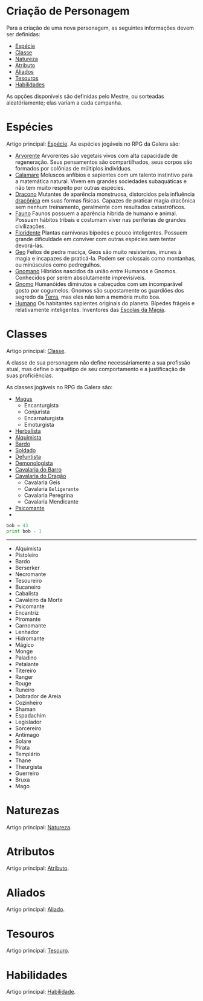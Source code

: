 <!-- TITLE: Criação De Personagem -->
<!-- SUBTITLE: Regras e detalhes para a criação de personagens. -->

# Criação de Personagem
Para a criação de uma nova personagem, as seguintes informações devem ser definidas:
* [Espécie](#espécies)
* [Classe](#classes)
* [Natureza](#naturezas)
* [Atributo](#atributos)
* [Aliados](#aliados)
* [Tesouros](#tesouros)
* [Habilidades](#habilidades)

As opções disponívels são definidas pelo Mestre, ou sorteadas aleatóriamente; elas variam a cada campanha.

# Espécies
Artigo principal: [Espécie](especie).
As espécies jogáveis no RPG da Galera são:

* [Arvorente](especie/arvorente)
Arvorentes são vegetais vivos com alta capacidade de regeneração. Seus pensamentos são compartilhados, seus corpos são formados por colônias de múltiplos indivíduos.
* [Calamare](especie/calamare)
Moluscos anfíbios e sapientes com um talento instintivo para a matemática natural. Vivem em grandes sociedades subaquáticas e não tem muito respeito por outras espécies.
* [Dracono](especie/dracono)
Mutantes de aparência monstruosa, distorcidos pela influência [dracônica](dragao) em suas formas físicas. Capazes de praticar magia dracônica sem nenhum treinamento, geralmente com resultados catastróficos.
* [Fauno](especie/fauno)
Faunos possuem a aparência híbrida de humano e animal. Possuem hábitos tribais e costumam viver nas periferias de grandes civilizações.
* [Floridente](especie/floridente)
Plantas carnívoras bípedes e pouco inteligentes. Possuem grande dificuldade em conviver com outras espécies sem tentar devorá-las.
* [Geo](especie/geo)
Feitos de pedra maciça, Geos são muito resistentes, imunes à magia e incapazes de praticá-la. Podem ser colossais como montanhas, ou minúsculos como pedregulhos.
* [Gnomano](especie/gnomano)
Híbridos nascidos da união entre Humanos e Gnomos. Conhecidos por serem absolutamente imprevisíveis.
* [Gnomo](especie/gnomo)
Humanóides diminutos e cabeçudos com um incomparável gosto por cogumelos. Gnomos são supostamente os guardiões dos segredo da [Terra](terra), mas eles não tem a memória muito boa.
* [Humano](especie/humano)
Os habitantes sapientes originais do planeta. Bípedes frágeis e relativamente inteligentes. Inventores das [Escolas da Magia](magia).

# Classes
Artigo principal: [Classe](classe).

A classe de sua personagem não define necessáriamente a sua profissão atual, mas define o arquétipo de seu comportamento e a justificação de suas proficiências.

As classes jogáveis no RPG da Galera são:

* [Magus]()
	* Encanturgista
	* Conjurista
	* Encarnaturgista
	* Emoturgista
* [Herbalista]()
* [Alquimista]()
* [Bardo]()
* [Soldado]()
* [Defuntista]()
* [Demonologista]()
* [Cavalaria do Barro]()
* [Cavalaria do Dragão]()
	* Cavalaria Geis
	* Cavalaria `Beligerante`
	* Cavalaria Peregrina
	* Cavalaria Mendicante
* [Psicomante]()
* 
```python
bob = 43
print bob - 1
```


-----

* Alquimista
* Pistoleiro
* Bardo
* Berserker
* Necromante
* Tesoureiro
* Bucaneiro
* Cabalista
* Cavaleiro da Morte
* Psicomante
* Encantriz
* Piromante
* Carnomante
* Lenhador
* Hidromante
* Mágico
* Monge
* Paladino
* Petalante
* Titereiro
* Ranger
* Rouge
* Runeiro
* Dobrador de Areia
* Cozinheiro
* Shaman
* Espadachim
* Legislador
* Sorcereiro
* Antimago
* Solare
* Pirata
* Templário
* Thane
* Theurgista
* Guerreiro
* Bruxa
* Mago

# Naturezas
Artigo principal: [Natureza](natureza).

# Atributos
Artigo principal: [Atributo](atributo).

# Aliados
Artigo principal: [Aliado](aliado).

# Tesouros
Artigo principal: [Tesouro](tesouro).

# Habilidades
Artigo principal: [Habilidade](habilidade).
